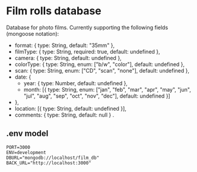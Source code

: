 # Film rolls database
Database for photo films. Currently supporting the following fields (mongoose notation):
+ format: { type: String, default: "35mm" },
+ filmType: { type: String, required: true, default: undefined },
+ camera: { type: String, default: undefined },
+ colorType: { type: String, enum: ["b/w", "color"], default: undefined },
+ scan: { type: String, enum: ["CD", "scan", "none"], default: undefined },
+ date: {
  * year: { type: Number, default: undefined },
  * month: [{ type: String, enum: ["jan", "feb", "mar", "apr", "may", "jun", "jul", "aug", "sep", "oct", "nov", "dec"], default: undefined }]
+ },
+ location: [{ type: String, default: undefined }],
+ comments: { type: String, default: null }
.
## .env model

````
PORT=3000
ENV=development
DBURL="mongodb://localhost/film_db"
BACK_URL="http://localhost:3000"
````
